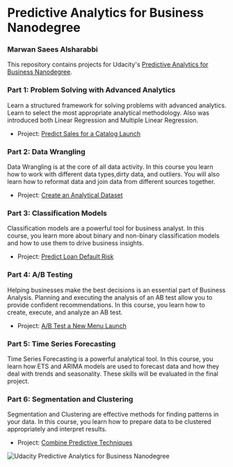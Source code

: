 # Predictive Analytics for Business Nanodegree

### Marwan Saees Alsharabbi

This repository contains projects for Udacity's [Predictive Analytics for Business Nanodegree](https://www.udacity.com/course/predictive-analytics-for-business-nanodegree--nd008).

### Part 1: Problem Solving with Advanced Analytics

Learn a structured framework for solving problems with advanced analytics. Learn to select the most appropriate analytical methodology. Also was introduced both Linear Regression and Multiple Linear Regression.

- Project: [Predict Sales for a Catalog Launch](https://github.com/marwan1023/Udacity-Predictive-Analytics-for-Business-/tree/master/Project%231%20Predicting%20Diamond%20Prices.ipynb)

### Part 2: Data Wrangling
Data Wrangling is at the core of all data activity. In this course you learn how to work with different data types,dirty data, and outliers. You will also learn how to reformat data and join data from different sources together.

- Project: [Create an Analytical Dataset](https://github.com/marwan1023/Udacity-Predictive-Analytics-for-Business-/tree/master/Project%232%20Predicting%20Diamond%20Prices/Predicting%20Diamond%20Prices.ipynb)

### Part 3: Classification Models
Classification models are a powerful tool for business analyst. In this course, you learn more about binary and non-binary classification models and how to use them to drive business insights.

- Project: [Predict Loan Default Risk](https://github.com/marwan1023/Udacity-Predictive-Analytics-for-Business-/tree/master/project%233Create%20an%20Analytical%20Dataset.ipynb)

### Part 4: A/B Testing
Helping businesses make the best decisions is an essential part of Business Analysis. Planning and executing the analysis of an AB test allow you to provide confident recommendations. In this course, you learn how to create, execute, and analyze an AB test.

- Project: [A/B Test a New Menu Launch](hhttps://github.com/marwan1023/Udacity-Predictive-Analytics-for-Business-/tree/master/Project%234%20Predicting%20Default%20Risk%20%20classification%20models.ipynb)

### Part 5: Time Series Forecasting
Time Series Forecasting is a powerful analytical tool. In this course, you learn how ETS and ARIMA models are used to forecast data and how they deal with trends and seasonality. These skills will be evaluated in the final project.

### Part 6: Segmentation and Clustering
Segmentation and Clustering are effective methods for finding patterns in your data. In this course, you learn how to prepare data to be clustered appropriately and interpret results.

- Project: [Combine Predictive Techniques](https://github.com/marwan1023/Udacity-Predictive-Analytics-for-Business-/tree/master/Project%236%20Forecast-video-game-sales-answer/Practice%20Project%20Forecast%20Video%20Game%20Sales.ipynb)

![Udacity Predictive Analytics for Business Nanodegree](https://drive.google.com/file/d/1aGPZnBdkxEEV0Ch8kBF8UsczOhTf3gMI)

